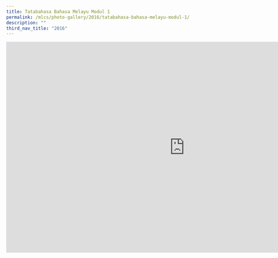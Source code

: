 ```yaml
---
title: Tatabahasa Bahasa Melayu Modul 1
permalink: /mlcs/photo-gallery/2016/tatabahasa-bahasa-melayu-modul-1/
description: ""
third_nav_title: "2016"
---
```

<iframe allowfullscreen="true" height="569" width="960" frameborder="0" src="https://docs.google.com/presentation/d/e/2PACX-1vSJy1Wy2LEd-4CzpLbFX1RxJpLM3jfaumqt8fb61vn5KYzR_zeTU8WJkL_6GbXT3yOCNLa5l3eV-WS-/embed?start=true&amp;loop=true&amp;delayms=5000"></iframe>